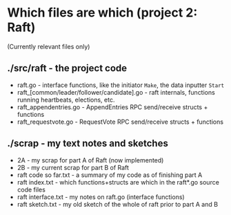 # Which files are which (project 2: Raft)
(Currently relevant files only)

## ./src/raft - the project code
* raft.go - interface functions, like the initiator `Make`, the data inputter `Start`
* raft_[common/leader/follower/candidate].go - raft internals, functions running heartbeats, elections, etc.
* raft_appendentries.go - AppendEntries RPC send/receive structs + functions
* raft_requestvote.go - RequestVote RPC send/receive structs + functions

## ./scrap - my text notes and sketches
* 2A - my scrap for part A of Raft (now implemented)
* 2B - my current scrap for part B of Raft
* raft code so far.txt - a summary of my code as of finishing part A
* raft index.txt - which functions+structs are which in the raft*.go source code files
* raft interface.txt - my notes on raft.go (interface functions)
* raft sketch.txt - my old sketch of the whole of raft prior to part A and B
